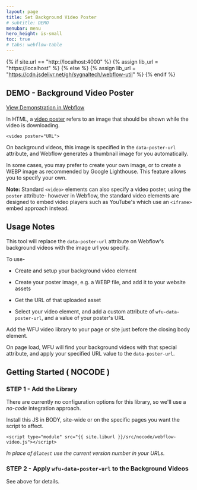 ```yaml
---
layout: page
title: Set Background Video Poster
# subtitle: DEMO
menubar: menu
hero_height: is-small
toc: true
# tabs: webflow-table
---
```


{% if site.url == "http://localhost:4000" %}
{% assign lib_url = "https://localhost" %}
{% else %}
{% assign lib_url = "https://cdn.jsdelivr.net/gh/sygnaltech/webflow-util" %}
{% endif %}


## DEMO - Background Video Poster

<a class="button is-danger" href="https://webflow-video-tests.webflow.io/video-poster-images" target="_blank">View Demonstration in Webflow</a>

In HTML, a 
[video poster](https://developer.mozilla.org/en-US/docs/Web/HTML/Element/video#attr-poster)
refers to an image that should be shown while the video is downloading.

```
<video poster="URL">
```

On background videos, this image is specified in the `data-poster-url` attribute, and Webflow generates a thumbnail image for you automatically.

In some cases, you may prefer to create your own image, or to create a WEBP image as recommended by Google Lighthouse.
This feature allows you to specify your own.

**Note:** 
Standard `<video>` elements can also specify a video poster, using the `poster` attribute-
however in Webflow, the standard video elements are designed to embed video players such as YouTube's
which use an `<iframe>` embed approach instead.

## Usage Notes

This tool will replace the `data-poster-url` attribute on Webflow's background videos with the
image url you specify. 

To use-

- Create and setup your background video element

- Create your poster image, e.g. a WEBP file, and add it to your website assets

- Get the URL of that uploaded asset

- Select your video element, and add a custom attribute of `wfu-data-poster-url`, and a value of your poster's URL

Add the WFU video library to your page or site just before the closing body element. 

On page load, WFU will find your background videos with that special attribute, 
and apply your specified URL value to the `data-poster-url`.


## Getting Started ( NOCODE )


### STEP 1 - Add the Library


There are currently no configuration options for this library, so we'll use a *no-code* integration approach.

Install this JS in BODY, site-wide or on the specific pages you want the script to affect.

```
<script type="module" src="{{ site.liburl }}/src/nocode/webflow-video.js"></script>
```

*In place of `@latest` use the current version number in your URLs.*



### STEP 2 - Apply `wfu-data-poster-url` to the Background Videos


See above for details. 

